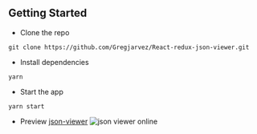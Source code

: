 ## Getting Started
- Clone the repo
```
git clone https://github.com/Gregjarvez/React-redux-json-viewer.git
```

- Install dependencies
```
yarn
```

- Start the app
```
yarn start
```
- Preview 
[json-viewer](https://gregjarvez.github.io/React-redux-json-viewer/)
![json viewer online](https://raw.githubusercontent.com/Gregjarvez/json-viewer/master/screenshot/json-online-parser.png)
